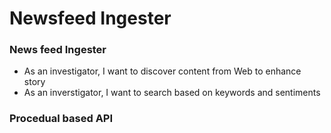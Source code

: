 # Newsfeed Ingester 
### News feed Ingester
   * As an investigator, I want to discover content from Web to enhance story 
   * As an inverstigator, I want to search based on keywords and sentiments
### Procedual based API 

